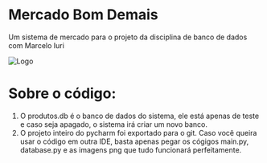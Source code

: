 # **Mercado Bom Demais**

Um sistema de mercado para o projeto da disciplina 
de banco de dados com Marcelo Iuri

![Logo](MercadoBD/blob/main/logo.png)

# **Sobre o código**:

1. O produtos.db é o banco de dados do sistema, ele está apenas de teste e caso seja apagado, o sistema irá criar um novo banco.
2. O projeto inteiro do pycharm foi exportado para o git. Caso você queira usar o código em outra IDE, basta apenas pegar os cógigos main.py, database.py e as imagens png que tudo funcionará perfeitamente.



